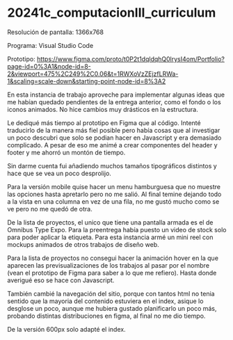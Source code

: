 # 20241c_computacionIII_curriculum
Resolución de pantalla: 1366x768

Programa: Visual Studio Code

Prototipo: https://www.figma.com/proto/t0P2t1dqldqhQ0lrysI4om/Portfolio?page-id=0%3A1&node-id=8-2&viewport=475%2C249%2C0.06&t=1RWXoVzZEjzfLRWa-1&scaling=scale-down&starting-point-node-id=8%3A2 

En esta instancia de trabajo aproveche para implementar algunas ideas que me habían quedado pendientes de la entrega anterior, como el fondo o los iconos animados. No hice cambios muy drásticos en la estructura.

Le dediqué más tiempo al prototipo en Figma que al código. Intenté traducirlo de la manera más fiel posible pero había cosas que al investigar un poco descubri que solo se podian hacer en Javascript y era demasiado complicado. A pesar de eso me animé a crear componentes del header y footer y me ahorró un montón de tiempo. 

Sin darme cuenta fui añadiendo muchos tamaños tipográficos distintos y hace que se vea un poco desprolijo. 

Para la versión mobile quise hacer un menu hamburguesa que no muestre las opciones hasta apretarlo pero no me salió. Al final temine dejando todo a la vista en una columna en vez de una fila, no me gustó mucho como se ve pero no me quedó de otra.

De la lista de proyectos, el unico que tiene una pantalla armada es el de Omnibus Type Expo. Para la preentrega había puesto un video de stock solo para poder aplicar la etiqueta. Para esta instancia armé un mini reel con mockups animados de otros trabajos de diseño web.

Para la lista de proyectos no consegui hacer la animación hover en la que aparecen las previsualizaciones de los trabajos al pasar por el nombre (vean el prototipo de Figma para saber a lo que me refiero). Hasta donde averigué eso se hace con Javascript.

También cambié la navegación del sitio, porque con tantos html no tenia sentido que la mayoria del contenido estuviera en el index, asique lo desglose un poco, aunque me hubiera gustado planificarlo un poco más, probando distintas distribuciones en figma, al final no me dio tiempo. 

De la versión 600px solo adapté el index.

